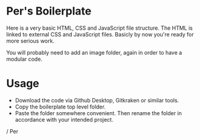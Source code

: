 # Per's Boilerplate

Here is a very basic HTML, CSS and JavaScript file structure. The HTML is linked to external CSS and JavaScript files. Basicly by now you're ready for more serious work.

You will probably need to add an image folder, again in order to have a modular code.

# Usage

* Download the code via Github Desktop, Gitkraken or similar tools.
* Copy the boilerplate top level folder.
* Paste the folder somewhere convenient. Then rename the folder in accordance with your intended project.

/ Per